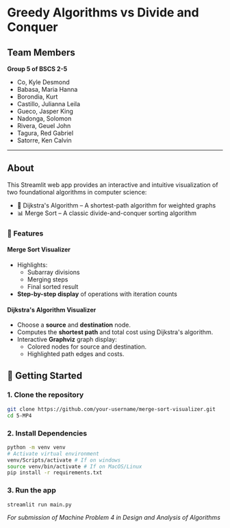 # Greedy Algorithms vs Divide and Conquer
## Team Members
**Group 5 of BSCS 2-5**
- Co, Kyle Desmond
- Babasa, Maria Hanna 
- Borondia, Kurt 
- Castillo, Julianna Leila 
- Gueco, Jasper King 
- Nadonga, Solomon 
- Rivera, Geuel John 
- Tagura, Red Gabriel 
- Satorre, Ken Calvin

---

## About
This Streamlit web app provides an interactive and intuitive visualization of two foundational algorithms in computer science:
- 📍 Dijkstra's Algorithm – A shortest-path algorithm for weighted graphs
- 📊 Merge Sort – A classic divide-and-conquer sorting algorithm

### 🔧 Features
#### Merge Sort Visualizer
- Highlights:
    - Subarray divisions
    - Merging steps
    - Final sorted result
- **Step-by-step display** of operations with iteration counts

#### Dijkstra's Algorithm Visualizer
- Choose a **source** and **destination** node.
- Computes the **shortest path** and total cost using Dijkstra's algorithm.
- Interactive **Graphviz** graph display:
  - Colored nodes for source and destination.
  - Highlighted path edges and costs.

## 🚀 Getting Started

### 1. Clone the repository

```bash
git clone https://github.com/your-username/merge-sort-visualizer.git
cd 5-MP4
```

### 2. Install Dependencies
```bash
python -m venv venv
# Activate virtual environment
venv/Scripts/activate # If on windows
source venv/bin/activate # If on MacOS/Linux
pip install -r requirements.txt
```

### 3. Run the app
```bash
streamlit run main.py
```

*For submission of Machine Problem 4 in Design and Analysis of Algorithms*